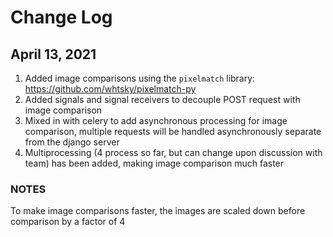 # Change Log

## April 13, 2021

1. Added image comparisons using the `pixelmatch` library: <https://github.com/whtsky/pixelmatch-py>
2. Added signals and signal receivers to decouple POST request with image comparison
3. Mixed in with celery to add asynchronous processing for image comparison, multiple requests will be handled asynchronously separate from the django server
4. Multiprocessing (4 process so far, but can change upon discussion with team) has been added, making image comparison much faster

### NOTES

To make image comparisons faster, the images are scaled down before comparison by a factor of 4
